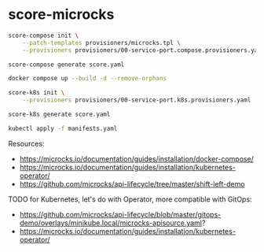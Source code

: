 # score-microcks

```bash
score-compose init \
    --patch-templates provisioners/microcks.tpl \
    --provisioners provisioners/00-service-port.compose.provisioners.yaml

score-compose generate score.yaml

docker compose up --build -d --remove-orphans
```

```bash
score-k8s init \
    --provisioners provisioners/00-service-port.k8s.provisioners.yaml

score-k8s generate score.yaml

kubectl apply -f manifests.yaml
```

Resources:
- https://microcks.io/documentation/guides/installation/docker-compose/
- https://microcks.io/documentation/guides/installation/kubernetes-operator/
- https://github.com/microcks/api-lifecycle/tree/master/shift-left-demo


TODO for Kubernetes, let's do with Operator, more compatible with GitOps:
- https://github.com/microcks/api-lifecycle/blob/master/gitops-demo/overlays/minikube.local/microcks-apisource.yaml?
- https://microcks.io/documentation/guides/installation/kubernetes-operator/